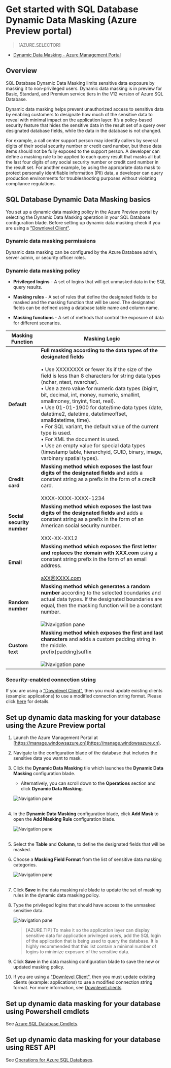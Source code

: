 <properties 
   pageTitle="Get started with SQL Database Dynamic Data Masking (Azure Preview portal)" 
   description="How to get started with SQL Database Dynamic Data Masking in the Azure Preview portal" 
   services="sql-database" 
   documentationCenter="" 
   authors="nadavhelfman"
   manager="jeffreyg" 
   editor="v-romcal"/>

<tags
	ms.service="sql-database"
	ms.date="07/30/2015"
	wacn.date=""/>

# Get started with SQL Database Dynamic Data Masking (Azure Preview portal)

> [AZURE.SELECTOR]
- [Dynamic Data Masking - Azure Management Portal](/documentation/articles/sql-database-dynamic-data-masking-get-started-portal)

## Overview

SQL Database Dynamic Data Masking limits sensitive data exposure by masking it to non-privileged users. Dynamic data masking is in preview for Basic, Standard, and Premium service tiers in the V12 version of Azure SQL Database.

Dynamic data masking helps prevent unauthorized access to sensitive data by enabling customers to designate how much of the sensitive data to reveal with minimal impact on the application layer. It’s a policy-based security feature that hides the sensitive data in the result set of a query over designated database fields, while the data in the database is not changed.

For example, a call center support person may identify callers by several digits of their social security number or credit card number, but those data items should not be fully exposed to the support person. A developer can define a masking rule to be applied to each query result that masks all but the last four digits of any social security number or credit card number in the result set. For another example, by using the appropriate data mask to protect personally identifiable information (PII) data, a developer can query production environments for troubleshooting purposes without violating compliance regulations.

## SQL Database Dynamic Data Masking basics

You set up a dynamic data masking policy in the Azure Preview portal by selecting the Dynamic Data Masking operation in your SQL Database configuration blade.
Before setting up dynamic data masking check if you are using a ["Downlevel Client"](/documentation/articles/sql-database-auditing-and-dynamic-data-masking-downlevel-clients).


### Dynamic data masking permissions

Dynamic data masking can be configured by the Azure Database admin, server admin, or security officer roles.

### Dynamic data masking policy

* **Privileged logins** - A set of logins that will get unmasked data in the SQL query results.
  
* **Masking rules** - A set of rules that define the designated fields to be masked and the masking function that will be used. The designated fields can be defined using a database table name and column name.

* **Masking functions** - A set of methods that control the exposure of data for different scenarios.

| Masking Function | Masking Logic |
|----------|---------------|
| **Default**  |**Full masking according to the data types of the designated fields**<br/><br/>• Use XXXXXXXX or fewer Xs if the size of the field is less than 8 characters for string data types (nchar, ntext, nvarchar).<br/>• Use a zero value for numeric data types (bigint, bit, decimal, int, money, numeric, smallint, smallmoney, tinyint, float, real).<br/>• Use 01-01-1900 for date/time data types (date, datetime2, datetime, datetimeoffset, smalldatetime, time).<br/>• For SQL variant, the default value of the current type is used.<br/>• For XML the document <masked/> is used.<br/>• Use an empty value for special data types (timestamp  table, hierarchyid, GUID, binary, image, varbinary spatial types).
| **Credit card** |**Masking method which exposes the last four digits of the designated fields** and adds a constant string as a prefix in the form of a credit card.<br/><br/>XXXX-XXXX-XXXX-1234|
| **Social security number** |**Masking method which exposes the last two digits of the designated fields** and adds a constant string as a prefix in the form of an American social security number.<br/><br/>XXX-XX-XX12 |
| **Email** | **Masking method which exposes the first letter and replaces the domain with XXX.com** using a constant string prefix in the form of an email address.<br/><br/>aXX@XXXX.com |
| **Random number** | **Masking method which generates a random number** according to the selected boundaries and actual data types. If the designated boundaries are equal, then the masking function will be a constant number.<br/><br/>![Navigation pane](./media/sql-database-dynamic-data-masking-get-started/1_DDM_Random_number.png) |
| **Custom text** | **Masking method which exposes the first and last characters** and adds a custom padding string in the middle.<br/>prefix[padding]suffix<br/><br/>![Navigation pane](./media/sql-database-dynamic-data-masking-get-started/2_DDM_Custom_text.png) |

  
<a name="Anchor1"></a>
### Security-enabled connection string

If you are using a ["Downlevel Client"](/documentation/articles/sql-database-auditing-and-dynamic-data-masking-downlevel-clients), then you must update existing clients (example: applications) to use a modified connection string format. Please click [here](/documentation/articles/sql-database-auditing-and-dynamic-data-masking-downlevel-clients) for details.

## Set up dynamic data masking for your database using the Azure Preview portal

<!-- deleted by customization
1. Launch the Azure Preview portal at [https://manage.windowsazure.cn](https://manage.windowsazure.cn).
-->
<!-- keep by customization: begin -->
1. Launch the Azure Management Portal at [https://manage.windowsazure.cn](https://manage.windowsazure.cn).
<!-- keep by customization: end -->
	 
2. Navigate to the configuration blade of the database that includes the sensitive data you want to mask.
	
3. Click the **Dynamic Data Masking** tile which launches the **Dynamic Data Masking** configuration blade.

	* Alternatively, you can scroll down to the **Operations** section and click **Dynamic Data Masking**.
	 
	![Navigation pane](./media/sql-database-dynamic-data-masking-get-started/4_DDM_Activation.png)<br/><br/>

4. In the **Dynamic Data Masking** configuration blade, click **Add Mask** to open the **Add Masking Rule** configuration blade.

	![Navigation pane](./media/sql-database-dynamic-data-masking-get-started/5_ddm_policy_tile.png)<br/><br/>

5. Select the **Table** and **Column**, to define the designated fields that will be masked.

6. Choose a **Masking Field Format** from the list of sensitive data masking categories.

	![Navigation pane](./media/sql-database-dynamic-data-masking-get-started/7_DDM_Add_Masking_Rule.png)<br/><br/>		

7. Click **Save** in the data masking rule blade to update the set of masking rules in the dynamic data masking policy.

8. Type the privileged logins that should have access to the unmasked sensitive data.
 
	![Navigation pane](./media/sql-database-dynamic-data-masking-get-started/6_DDM_Privileged_Logins.png)

	>[AZURE.TIP] To make it so the application layer can display sensitive data for application privileged users, add the SQL login of the application that is being used to query the database. It is highly recommended that this list contain a minimal number of logins to minimize exposure of the sensitive data.

9. Click **Save** in the data masking configuration blade to save the new or updated masking policy.

10. If you are using a ["Downlevel Client"](/documentation/articles/sql-database-auditing-and-dynamic-data-masking-downlevel-clients), then you must update existing clients (example: applications) to use a modified connection string format. For more information, see [Downlevel clients](/documentation/articles/sql-database-auditing-and-dynamic-data-masking-downlevel-clients).

## Set up dynamic data masking for your database using Powershell cmdlets

See [Azure SQL Database Cmdlets](https://msdn.microsoft.com/zh-cn/library/azure/mt163521.aspx).


## Set up dynamic data masking for your database using REST API

See [Operations for Azure SQL Databases](https://msdn.microsoft.com/zh-cn/library/dn505719.aspx).
